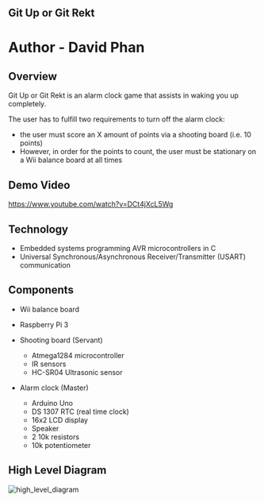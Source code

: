 ## Git Up or Git Rekt

# Author - David Phan

## Overview
Git Up or Git Rekt is an alarm clock game that assists in waking you up completely.

The user has to fulfill two requirements to turn off the alarm clock:
* the user must score an X amount of points via a shooting board (i.e. 10 points) 
* However, in order for the points to count, the user must be stationary on a Wii balance board at all times

## Demo Video
https://www.youtube.com/watch?v=DCt4jXcL5Wg

## Technology
* Embedded systems programming AVR microcontrollers in C
* Universal Synchronous/Asynchronous Receiver/Transmitter (USART) communication

## Components
* Wii balance board
* Raspberry Pi 3

* Shooting board (Servant)
  * Atmega1284 microcontroller
  * IR sensors
  * HC-SR04 Ultrasonic sensor

* Alarm clock (Master)
  * Arduino Uno
  * DS 1307 RTC (real time clock)
  * 16x2 LCD display
  * Speaker
  * 2 10k resistors
  * 10k potentiometer
  
## High Level Diagram
![high_level_diagram](https://cloud.githubusercontent.com/assets/15112219/20460127/ce76a72a-ae8e-11e6-8f14-e1fbf3f7f55b.png)

